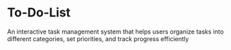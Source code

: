 # To-Do-List
An interactive task management system that helps users organize tasks into different categories, set priorities, and track progress efficiently
